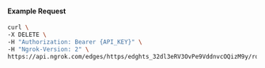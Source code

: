 <!-- Code generated for API Clients. DO NOT EDIT. -->

#### Example Request

```bash
curl \
-X DELETE \
-H "Authorization: Bearer {API_KEY}" \
-H "Ngrok-Version: 2" \
https://api.ngrok.com/edges/https/edghts_32dl3eRV3OvPe9VddnvcOQizM9y/routes/edghtsrt_32dl3hOTpdGJGhTw80QPSQU8OXj/ip_restriction
```
